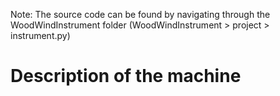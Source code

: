 Note: The source code can be found by navigating through the WoodWindInstrument folder (WoodWindInstrument > project > instrument.py) 

# Description of the machine









